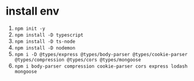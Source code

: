 # install env

1. `npm init -y`
2. `npm install -D typescript`
3. `npm install -D ts-node`
4. `npm install -D nodemon`
5. `npm i -D @types/express @types/body-parser @types/cookie-parser @types/compression @types/cors @types/mongoose`
6. `npm i body-parser compression cookie-parser cors express lodash mongoose`
